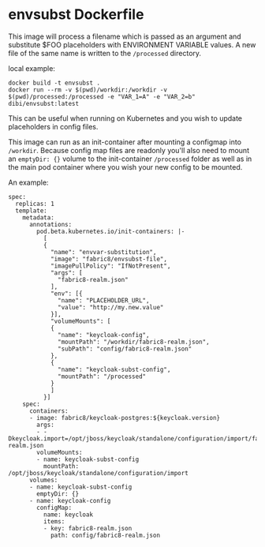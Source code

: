 # envsubst Dockerfile

This image will process a filename which is passed as an argument and substitute $FOO placeholders with ENVIRONMENT VARIABLE values. A new file of the same name is written to the `/processed` directory.

local example:
```
docker build -t envsubst .
docker run --rm -v $(pwd)/workdir:/workdir -v $(pwd)/processed:/processed -e "VAR_1=A" -e "VAR_2=b" dibi/envsubst:latest
```

This can be useful when running on Kubernetes and you wish to update placeholders in config files.  

This image can run as an init-container after mounting a configmap into `/workdir`.  Because config map files are readonly you'll also need to mount an `emptyDir: {}` volume to the init-container `/processed` folder as well as in the main pod container where you wish your new config to be mounted.

An example:
```
spec:
  replicas: 1
  template:
    metadata:
      annotations:
        pod.beta.kubernetes.io/init-containers: |-
          [
          {
            "name": "envvar-substitution",
            "image": "fabric8/envsubst-file",
            "imagePullPolicy": "IfNotPresent",
            "args": [
              "fabric8-realm.json"
            ],
            "env": [{
              "name": "PLACEHOLDER_URL",
              "value": "http://my.new.value"
            }],
            "volumeMounts": [
            {
              "name": "keycloak-config",
              "mountPath": "/workdir/fabric8-realm.json",
              "subPath": "config/fabric8-realm.json"
            },
            {
              "name": "keycloak-subst-config",
              "mountPath": "/processed"
            }
            ]
          }]
    spec:
      containers:
      - image: fabric8/keycloak-postgres:${keycloak.version}
        args:
        - -Dkeycloak.import=/opt/jboss/keycloak/standalone/configuration/import/fabric8-realm.json
        volumeMounts:
        - name: keycloak-subst-config
          mountPath: /opt/jboss/keycloak/standalone/configuration/import
      volumes:
      - name: keycloak-subst-config
        emptyDir: {}
      - name: keycloak-config
        configMap:
          name: keycloak
          items:
          - key: fabric8-realm.json
            path: config/fabric8-realm.json
```
